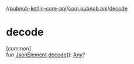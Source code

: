 //[pubnub-kotlin-core-api](../../index.md)/[com.pubnub.api](index.md)/[decode](decode.md)

# decode

[common]\
fun [JsonElement](-json-element/index.md).[decode](decode.md)(): [Any](https://kotlinlang.org/api/latest/jvm/stdlib/kotlin/-any/index.html)?
